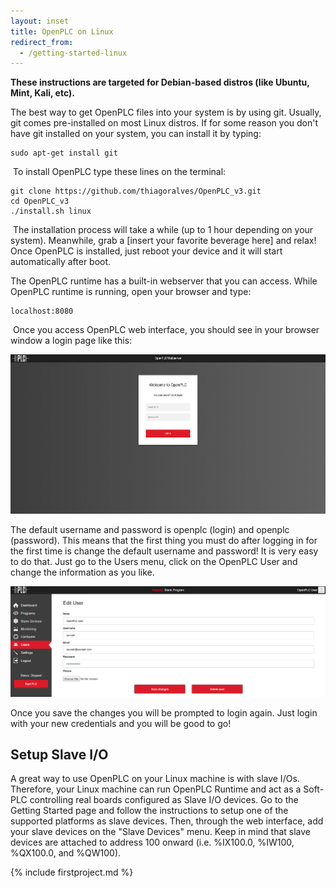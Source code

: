 ```yaml
---
layout: inset
title: OpenPLC on Linux
redirect_from:
  - /getting-started-linux
---
```


**These instructions are targeted for Debian-based distros (like Ubuntu, Mint, Kali, etc).**

The best way to get OpenPLC files into your system is by using git. Usually, git comes pre-installed on most Linux distros. If for some reason you don't have git installed on your system, you can install it by typing:

```
sudo apt-get install git
```

​
To install OpenPLC type these lines on the terminal:

```
git clone https://github.com/thiagoralves/OpenPLC_v3.git
cd OpenPLC_v3
./install.sh linux
```
​
The installation process will take a while (up to 1 hour depending on your
system). Meanwhile, grab a [insert your favorite beverage here] and relax!
Once OpenPLC is installed, just reboot your device and it will start
automatically after boot.

The OpenPLC runtime has a built-in webserver that you can access. While OpenPLC
runtime is running, open your browser and type:

```
localhost:8080
```
​
Once you access OpenPLC web interface, you should see in your browser window
a login page like this:

![](/runtime/img/login.webp)

The default username and password is openplc (login) and openplc (password).
This means that the first thing you must do after logging in for the first
time is change the default username and password! It is very easy to do that.
Just go to the Users menu, click on the OpenPLC User and change the information
as you like.

![](/runtime/img/edituser.webp)

Once you save the changes you will be prompted to login again. Just login with your new credentials and you will be good to go!

## Setup Slave I/O

A great way to use OpenPLC on your Linux machine is with slave I/Os. Therefore,
your Linux machine can run OpenPLC Runtime and act as a Soft-PLC controlling
real boards configured as Slave I/O devices. Go to the Getting Started page
and follow the instructions to setup one of the supported platforms as slave
devices. Then, through the web interface, add your slave devices on the
"Slave Devices" menu. Keep in mind that slave devices are attached to address
100 onward (i.e. %IX100.0, %IW100, %QX100.0, and %QW100).

{% include firstproject.md %}
